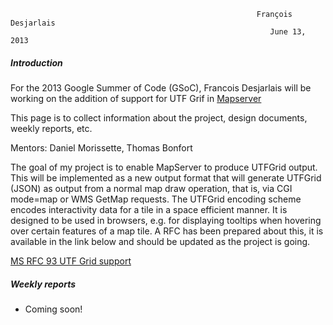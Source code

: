                                                                                                                              
                                                           François Desjarlais                                                     
                                                              June 13, 2013 

##### Introduction

For the 2013 Google Summer of Code (GSoC), Francois Desjarlais will be working on the addition of support for UTF Grif in [Mapserver](http://mapserver.org/)

This page is to collect information about the project, design documents, weekly reports, etc.

Mentors: Daniel Morissette, Thomas Bonfort

The goal of my project is to enable MapServer to produce UTFGrid output. This will be implemented as a new output format that will generate UTFGrid (JSON) as output from a normal map draw operation, that is, via CGI mode=map or WMS GetMap requests. The UTFGrid encoding scheme encodes interactivity data for a tile in a space efficient manner. It is designed to be used in browsers, e.g. for displaying tooltips when hovering over certain features of a map tile. A RFC has been prepared about this, it is available in the link below and should be updated as the project is going.

[MS RFC 93 UTF Grid support](http://mapserver.org/development/rfc/ms-rfc-93.html)

##### Weekly reports

* Coming soon!

